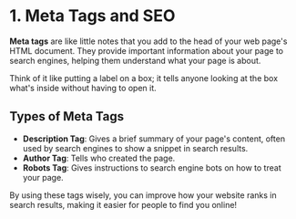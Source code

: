 # 1. Meta Tags and SEO

**Meta tags** are like little notes that you add to the head of your web page's HTML document. They provide important information about your page to search engines, helping them understand what your page is about. 

Think of it like putting a label on a box; it tells anyone looking at the box what's inside without having to open it. 

## Types of Meta Tags

- **Description Tag**: Gives a brief summary of your page's content, often used by search engines to show a snippet in search results.
- **Author Tag**: Tells who created the page.
- **Robots Tag**: Gives instructions to search engine bots on how to treat your page.

By using these tags wisely, you can improve how your website ranks in search results, making it easier for people to find you online!